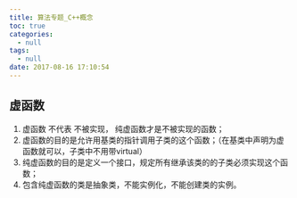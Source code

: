 ```yaml
---
title: 算法专题_C++概念
toc: true
categories:
  - null
tags:
  - null
date: 2017-08-16 17:10:54
---
```


## 虚函数

1. 虚函数 不代表 不被实现， 纯虚函数才是不被实现的函数；
2. 虚函数的目的是允许用基类的指针调用子类的这个函数；（在基类中声明为虚函数就可以，子类中不用带virtual）
3. 纯虚函数的目的是定义一个接口，规定所有继承该类的的子类必须实现这个函数；
4. 包含纯虚函数的类是抽象类，不能实例化，不能创建类的实例。



